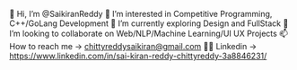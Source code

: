 👋 Hi, I’m @SaikiranReddy
👀 I’m interested in Competitive Programming, C++/GoLang Development
🌱 I’m currently exploring Design and FullStack 
💞️ I’m looking to collaborate on Web/NLP/Machine Learning/UI UX Projects
📫 How to reach me -> chittyreddysaikiran@gmail.com
🧑‍💼 Linkedin -> https://www.linkedin.com/in/sai-kiran-reddy-chittyreddy-3a8846231/
